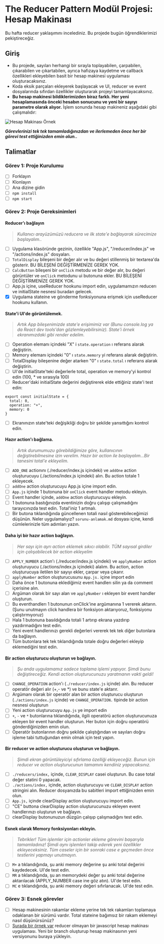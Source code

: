 # The Reducer Pattern Modül Projesi: Hesap Makinası

Bu hafta reducer yaklaşımını incelediniz. Bu projede bugün öğrendiklerimizi pekiştireceğiz.

## Giriş

- Bu projede, sayıları herhangi bir sırayla toplayabilen, çarpabilen, çıkarabilen ve çıkartabilen, ayrıca hafızaya kaydetme ve callback özellikleri ekleyebilen basit bir hesap makinesi uygulaması oluşturacaksınız.
- Koda eksik parçaları ekleyerek başlayacak ve UI, reducer ve event dosyalarında sıfırdan özellikler oluşturarak projeyi tamamlayacaksınız.
- **Bu hesap makinesi bildiklerimizden biraz farklı. Her yeni hesaplamasında önceki hesabın sonucunu ve yeni bir sayıyı parametre olarak alıyor.** İşlem sonunda hesap makineniz aşağıdaki gibi çalışmalıdır:

![Hesap Makinası Örnek](proje-hedefi.gif)

**_Görevlerinizi tek tek tamamladığınızdan ve ilerlemeden önce her bir görevi test ettiğinizden emin olun.._**

## Talimatlar

### Görev 1: Proje Kurulumu

- [ ] Forklayın
- [ ] Klonlayın
- [ ] Ana dizine gidin
- [ ] `npm install`
- [ ] `npm start`

### Görev 2: Proje Gereksinimleri

#### Reducer'ı bağlayın

> _Kullanıcı arayüzümüzü reducera ve ilk state'e bağlayarak sürecimize başlayalım.._

- [ ] Uygulama klasöründe gezinin, özellikle "App.js", "/reducer/index.js" ve "/actions/index.js" dosyaları.
- [ ] `TotalDisplay` bileşeni bir değer alır ve bu değeri stillenmiş bir textarea'da gösterir. BU BİLEŞENİ DEĞİŞTİRMENİZE GEREK YOK.
- [ ] `CalcButton` bileşeni bir `onClick` metodu ve bir değer alır, bu değeri görüntüler ve `onClick` metodunu ui butonuna ekler. BU BİLEŞENİ DEĞİŞTİRMENİZE GEREK YOK.
- [ ] App.js içine, useReducer hookunu import edin, uygulamamızın reducerı ve initialState nesnesi buradan gelecek.
- [x] Uygulama stateine ve gönderme fonksiyonuna erişmek için useReducer hookunu kullanın.

#### State'i UI'de görüntülemek.

> _Artık App bileşenimizde state'e erişimimiz var (Bunu console.log ya da React dev tools'dan gözlemleyebilirsiniz). State'i örnek ekranımızdaki gibi render edelim._

- [ ] Operation elemanı içindeki "X" i `state.operation` ı referans alarak değiştirin.
- [ ] Memory elemanı içindeki "0" ı `state.memory` yi referans alarak değiştirin.
- [ ] TotalDisplay bileşenine değer atarken "0" ı `state.total` ı referans alarak değiştirin.
- [ ] UI'de initialState'teki değerlerle total, operation ve memory'yi kontrol edin (100, \* ve sırasıyla 100)
- [ ] Reducer'daki initialState değerini değiştirerek elde ettiğiniz state'i test edin:

```
export const initialState = {
  total: 0,
  operation: "+",
  memory: 0
}
```

- [ ] Ekranınızın state'teki değişikliği doğru bir şekilde yansıttığını kontrol edin.

#### Hazır action'ı bağlama.

> _Artık durumumuzu görebildiğimize göre, kullanıcının değiştirebilmesine izin verelim. Hazır bir action ile başlayalım...Bir tanesini total'e ekleyelim._

- [ ] `ADD_ONE` actionını (./reducer/index.js içindeki) ve `addOne` action oluşturucuyu (./actions/index.js içindeki) alın. Bu action totale 1 ekleyecek.
- [ ] `addOne` action oluşturucuyu App.js içine import edin.
- [ ] `App.js` içinde 1 butonuna bir `onClick` event handler metodu ekleyin.
- [ ] Event handler içinde, `addOne` action oluşturucuyu ekleyin.
- [ ] 1 butonuna bastığınızda eventinizin doğru çalışıp çalışmadığını tarayıcınızda test edin. Total'iniz 1 artmalı.
- [ ] Bir butona tıklandığında güncellenen totali nasıl gösterebileceğimizi düşünün. Neler uygulamalıyız? `sorunu-anlamak.md` dosyası içine, kendi cümlelerinizle tüm adımları yazın.

#### Daha iyi bir hazır action bağlayın.

> _Her sayı için ayrı action eklemek sıkıcı olabilir. TÜM sayısal girdiler için çalışabilecek bir action ekleyelim_

- [ ] `APPLY_NUMBER` action'ı (./reducer/index.js içindeki) ve `applyNumber` action oluşturuyucu (./actions/index.js içindeki) alalım. Bu action, action oluşturucuya iletilen bir sayıyı ekler, çarpar veya çıkarır.
- [ ] `applyNumber` action oluşturucusunu `App.js.` içine import edin
- [ ] Daha önce 1 butonuna eklediğimiz event handlerı silin ya da comment içerisine alın.
- [ ] Argüman olarak bir sayı alan ve `applyNumber` ı ekleyen bir event handler oluşturun.
- [ ] Bu eventhandlerı 1 butonunun onClick'ine argümanına 1 vererek aktarın. (Şunu unutmayın click handlera bir fonksiyon aktarıyoruz, fonksiyonu çalıştırmıyoruz)
- [ ] Hala 1 butonuna basıldığında totali 1 artırıp ekrana yazdırıp yazdırmadığını test edin.
- [ ] Yeni event handlerınızı gerekli değerleri vererek tek tek diğer butonlara da bağlayın.
- [ ] Tüm butonlara tek tek tıklandığında totale doğru değerleri ekleyip eklemediğini test edin.

#### Bir action oluşturucu oluşturun ve bağlayın.

> _Şu anda uygulamamız sadece toplama işlemi yapıyor. Şimdi bunu değiştireceğiz. Kendi action oluşturucunuzu yaratmanın vakti geldi!_

- [ ] `CHANGE_OPERATION` action'ı (`./reducer/index.js` içinde) alın. Bu reducer operatör değeri alır (+,- ve \*) ve bunu state'e aktarır.
- [ ] Argümanı olarak bir operatör alan bir action oluşturucu oluşturun (`./actions/index.js` içinde) ve `CHANGE_OPERATION.` tipinde bir action nesnesi oluşturun
- [ ] Yeni action oluşturucuyu `App.js` ye import edin
- [ ] `+`, `-` ve `*` butonlarına tıklandığında, ilgili operatörü action oluşturucunuza ekleyen bir event handler oluşturun. Her buton için doğru operatörü gönderdiğinizden emin olun.
- [ ] Operatör butonlarının doğru şekilde çalıştığından ve sayıları doğru işleme tabi tuttuğundan emin olmak için test yapın.

#### Bir reducer ve action oluşturucu oluşturun ve bağlayın.

> _Şimdi ekran görüntüleyiciyi sıfırlama özelliği ekleyeceğiz. Bunun için reducer ve action oluşturucunun tamamını kendiniz yapacaksınız._

- [ ] `./reducers/index,` içinde, `CLEAR_DISPLAY` casei oluşturun. Bu case total değer statini 0 yapacak.
- [ ] `./actions/index,` içinde, action oluşturucuyu ve `CLEAR_DISPLAY` action stringini alın. Reducer dosyanızda bu sabitleri import ettiğinizden emin olun.
- [ ] `App.js,` içinde clearDisplay action oluşturucuyu import edin.
- [ ] "CE" buttona clearDisplay action oluşturucunuzu ekleyen event handlerınızı oluşturun ve bağlayın.
- [ ] clearDisplay butonunuzun düzgün çalışıp çalışmadığını test edin.

#### Esnek olarak Memory fonksiyonları ekleyin.

> _Tebrikler! Tüm işlemler için actionler ekleme görevini başarıyla tamamladınız! Şimdi aynı işlemleri takip ederek yeni özellikler ekleyeceksiniz. Tüm caseler için bir sonraki case e geçmeden önce testlerini yapmayı unutmayın._

- [ ] `M+` a tıklandığında, şu anki memory değerine şu anki total değerini kaydedecek. UI'de test edin.
- [ ] `MR` a tıklandığında, şu an memorydeki değer şu anki total değerine aktarılacak (APPLY_NUMBER case ine göz atın). UI'de test edin.
- [ ] `MC` e tıklandığında, şu anki memory değeri sıfırlanacak. UI'de test edin.

### Görev 3: Esnek görevler

- [ ] Hesap makinesinin rakamlar ekleme yerine tek tek rakamları toplamaya odaklanan bir sürümü vardır. Total stateine bağımsız bir rakam eklemeyi nasıl düşünürsünüz?
- [ ] [Şurada bir örnek var](https://freshman.tech/calculator/) reducer olmayan bir javascript hesap makinası uygulaması. Yeni bir branch oluşturup hesap makinasının yeni versiyonunu buraya yükleyin.
